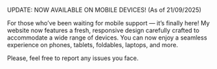 UPDATE: NOW AVAILABLE ON MOBILE DEVICES! (As of 21/09/2025)

For those who’ve been waiting for mobile support — it’s finally here!
My website now features a fresh, responsive design carefully crafted to accommodate a wide range of devices. You can now enjoy a seamless experience on phones, tablets, foldables, laptops, and more.

Please, feel free to report any issues you face.
